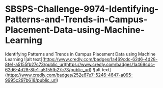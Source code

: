 # SBSPS-Challenge-9974-Identifying-Patterns-and-Trends-in-Campus-Placement-Data-using-Machine-Learning
Identifying Patterns and Trends in Campus Placement Data using Machine Learning
!\[alt text\](https://www.credly.com/badges/1a469cdc-62d6-4d28-8fe1-a5155fb27c73/public_url)https://www.credly.com/badges/1a469cdc-62d6-4d28-8fe1-a5155fb27c73/public_url)
!\[alt text\](https://www.credly.com/badges/252e67e7-5246-4647-a095-9995c297b618/public_url) 
